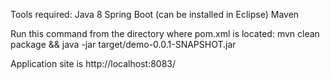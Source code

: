 Tools required:
Java 8
Spring Boot (can be installed in Eclipse)
Maven

Run this command from the directory where pom.xml is located:
mvn clean package && java -jar target/demo-0.0.1-SNAPSHOT.jar 

Application site is http://localhost:8083/
